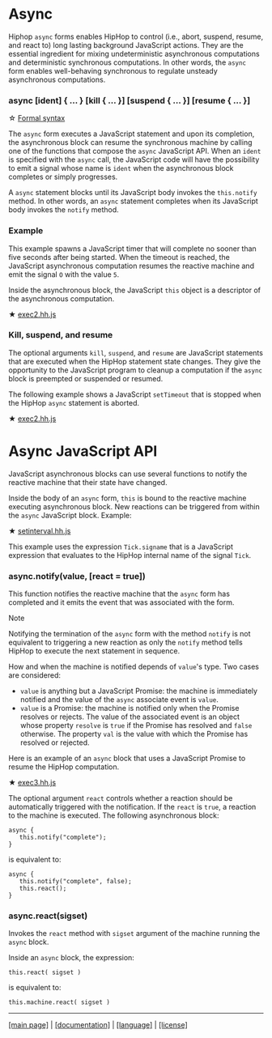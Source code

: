 <!-- ${ var doc = require( "hopdoc" ) }
${ var path = require( "path" ) }
${ var ROOT = path.dirname( module.filename ) } -->

Async
=====

Hiphop `async` forms enables HipHop to control (i.e., abort, suspend,
resume, and react to) long lasting background JavaScript actions. They
are the essential ingredient for mixing undeterministic asynchronous
computations and deterministic synchronous computations. In other
words, the `async` form enables well-behaving synchronous to regulate
unsteady asynchronous computations.

### async [ident] { ... } [kill { ... }] [suspend { ... }] [resume { ... }]
<!-- [:@glyphicon glyphicon-tag syntax] -->

&#x2606; [Formal syntax](./syntax/hiphop.bnf#HHAsync)

The `async` form executes a JavaScript statement and upon its completion, the
asynchronous block can resume the synchronous machine by calling one of the
functions that compose the `async` JavaScript API. When an `ident` is
specified with the `async` call, the JavaScript code will have the possibility
to emit a signal whose name is `ident` when the asynchronous block
completes or simply progresses.

A `async` statement blocks until its JavaScript body invokes the
`this.notify` method. In other words, an `async` statement completes
when its JavaScript body invokes the `notify` method.


### Example ###

This example spawns a JavaScript timer that will complete no sooner
than five seconds after being started. When the timeout is reached,
the JavaScript asynchronous computation resumes the reactive machine
and emit the signal `O` with the value `5`.

Inside the asynchronous block, the JavaScript `this` object is
a descriptor of the asynchronous computation.

&#x2605; [exec2.hh.js](../../test/exec2.hh.js)

### Kill, suspend, and resume ###

The optional arguments `kill`, `suspend`, and `resume` are JavaScript
statements that are executed when the HipHop statement state
changes. They give the opportunity to the JavaScript program to
cleanup a computation if the `async` block is preempted or
suspended or resumed. 

The following example shows a JavaScript `setTimeout` that is stopped
when the HipHop `async` statement is aborted.

&#x2605; [exec2.hh.js](../../test/local-kill2.hh.js)


Async JavaScript API
====================

JavaScript asynchronous blocks can use several functions to notify
the reactive machine that their state have changed.

Inside the body of an `async` form, `this` is bound to the reactive
machine executing asynchronous block. New reactions can be triggered
from within the `async` JavaScript block. Example:

&#x2605; [setinterval.hh.js](../../test/setinterval.hh.js)

This example uses the expression `Tick.signame` that is a JavaScript
expression that evaluates to the HipHop internal name of the signal
`Tick`.


### async.notify(value, [react = true]) ###
<!-- [:@glyphicon glyphicon-tag function] -->

This function notifies the reactive machine that the `async` form has
completed and it emits the event that was associated with the form. 

> [!NOTE]
> Notifying the termination of the `async` form with the method `notify`
> is not equivalent to triggering a new reaction as only the `notify`
> method tells HipHop to execute the next statement in sequence.

How and when the machine is notified depends of `value`'s type. Two
cases are considered:

 * `value` is anything but a JavaScript Promise: the machine is
 immediately notified and the value of the `async` associate event is `value`.
 * `value` is a Promise: the machine is notified only when the Promise
 resolves or rejects. The value of the associated event is an object whose
 property `resolve` is `true` if the Promise has resolved and `false` otherwise.
 The property `val` is the value with which the Promise has resolved or
 rejected.
 
Here is an example of an `async` block that uses a JavaScript Promise to
resume the HipHop computation.

&#x2605; [exec3.hh.js](../../test/exec3.hh.js)

The optional argument `react` controls whether a reaction should be 
automatically triggered with the notification. If the `react` is `true`,
a reaction to the machine is executed. The following asynchronous block:

```hiphop
async {
   this.notify("complete");
}
```

is equivalent to:

```hiphop
async {
   this.notify("complete", false);
   this.react();
}
```

### async.react(sigset) ###
<!-- [:@glyphicon glyphicon-tag function] -->

Invokes the `react` method with `sigset` argument of the machine
running the `async` block.

Inside an `async` block, the expression:

```hiphop
this.react( sigset )
```

is equivalent to:

```hiphop
this.machine.react( sigset )
```

- - - - - - - - - - - - - - - - - - - - - - - - - - - - - - - - - - - - - - - - -
[[main page]](../../README.md) | [[documentation]](../README.md) | [[language]](../_lang.md) | [[license]](../license.md)



